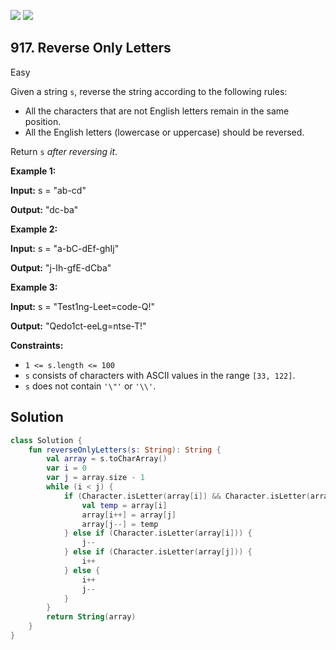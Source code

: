 [![](https://img.shields.io/github/stars/javadev/LeetCode-in-Kotlin?label=Stars&style=flat-square)](https://github.com/javadev/LeetCode-in-Kotlin)
[![](https://img.shields.io/github/forks/javadev/LeetCode-in-Kotlin?label=Fork%20me%20on%20GitHub%20&style=flat-square)](https://github.com/javadev/LeetCode-in-Kotlin/fork)

## 917\. Reverse Only Letters

Easy

Given a string `s`, reverse the string according to the following rules:

*   All the characters that are not English letters remain in the same position.
*   All the English letters (lowercase or uppercase) should be reversed.

Return `s` _after reversing it_.

**Example 1:**

**Input:** s = "ab-cd"

**Output:** "dc-ba"

**Example 2:**

**Input:** s = "a-bC-dEf-ghIj"

**Output:** "j-Ih-gfE-dCba"

**Example 3:**

**Input:** s = "Test1ng-Leet=code-Q!"

**Output:** "Qedo1ct-eeLg=ntse-T!"

**Constraints:**

*   `1 <= s.length <= 100`
*   `s` consists of characters with ASCII values in the range `[33, 122]`.
*   `s` does not contain `'\"'` or `'\\'`.

## Solution

```kotlin
class Solution {
    fun reverseOnlyLetters(s: String): String {
        val array = s.toCharArray()
        var i = 0
        var j = array.size - 1
        while (i < j) {
            if (Character.isLetter(array[i]) && Character.isLetter(array[j])) {
                val temp = array[i]
                array[i++] = array[j]
                array[j--] = temp
            } else if (Character.isLetter(array[i])) {
                j--
            } else if (Character.isLetter(array[j])) {
                i++
            } else {
                i++
                j--
            }
        }
        return String(array)
    }
}
```